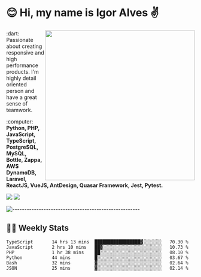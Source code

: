 # :blush: Hi, my name is Igor Alves :v:

<img src="https://github-readme-stats.vercel.app/api?username=iguit0&show_icons=true&include_all_commits=true&count_private=true&theme=dark" min-width="400px" max-width="400px" width="400px" align="right" />

<p align="left"> 
  :dart: Passionate about creating responsive and high performance products.
  I'm highly detail oriented person and have a great sense of teamwork.
</p>

<p align="left">
  :computer: <strong>Python, PHP, JavaScript, TypeScript, PostgreSQL, MySQL, Bottle, Zappa, AWS DynamoDB, Laravel, ReactJS, VueJS, AntDesign, Quasar Framework, Jest, Pytest.</strong>
</p>

<p align="left">
  <a href="https://www.linkedin.com/in/igor-lucio-alves" target="_blank" rel="noopener noreferrer" alt="LinkedIn">
  <img src="https://img.shields.io/badge/LinkedIn-0077B5?style=for-the-badge&logo=linkedin&logoColor=white" /></a>

  <a href="https://t.me/iguit0" target="_blank" rel="noopener noreferrer" alt="Telegram">
  <img src="https://img.shields.io/badge/Telegram-2CA5E0?style=for-the-badge&logo=telegram&logoColor=white" /></a>
</p>

![-----------------------------------------------------](https://raw.githubusercontent.com/andreasbm/readme/master/assets/lines/aqua.png)

## :man_technologist: Weekly Stats
<!--START_SECTION:waka-->

```text
TypeScript       14 hrs 13 mins  █████████████████▓░░░░░░░   70.30 %
JavaScript       2 hrs 10 mins   ██▓░░░░░░░░░░░░░░░░░░░░░░   10.73 %
PHP              1 hr 38 mins    ██░░░░░░░░░░░░░░░░░░░░░░░   08.10 %
Python           44 mins         █░░░░░░░░░░░░░░░░░░░░░░░░   03.67 %
Bash             32 mins         ▓░░░░░░░░░░░░░░░░░░░░░░░░   02.64 %
JSON             25 mins         ▓░░░░░░░░░░░░░░░░░░░░░░░░   02.14 %
```

<!--END_SECTION:waka-->
